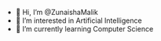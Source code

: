 - 👋 Hi, I’m @ZunaishaMalik
- 👀 I’m interested in Artificial Intelligence 
- 🌱 I’m currently learning Computer Science 


<!---
ZunaishaMalik/ZunaishaMalik is a ✨ special ✨ repository because its `README.md` (this file) appears on your GitHub profile.
You can click the Preview link to take a look at your changes.
--->
